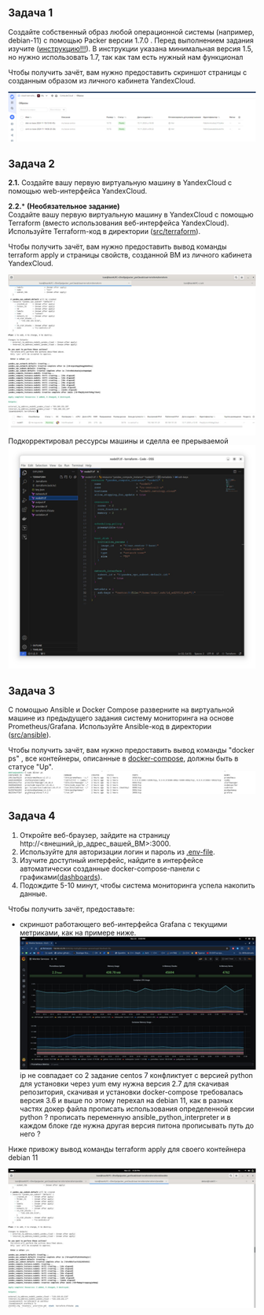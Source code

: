 ## Задача 1
Создайте собственный образ любой операционной системы (например, debian-11) с помощью Packer версии 1.7.0 . Перед выполнением задания изучите ([инструкцию!!!](https://cloud.yandex.ru/docs/tutorials/infrastructure-management/packer-quickstart)). В инструкции указана минимальная версия 1.5, но нужно использовать 1.7, так как там есть нужный нам функционал



Чтобы получить зачёт, вам нужно предоставить скриншот страницы с созданным образом из личного кабинета YandexCloud.

![Task_2_4_1](img/1.jpg)



## Задача 2

**2.1.** Создайте вашу первую виртуальную машину в YandexCloud с помощью web-интерфейса YandexCloud.        

**2.2.*** **(Необязательное задание)**      
Создайте вашу первую виртуальную машину в YandexCloud с помощью Terraform (вместо использования веб-интерфейса YandexCloud).
Используйте Terraform-код в директории ([src/terraform](https://github.com/netology-group/virt-homeworks/tree/virt-11/05-virt-04-docker-compose/src/terraform)).

Чтобы получить зачёт, вам нужно предоставить вывод команды terraform apply и страницы свойств, созданной ВМ из личного кабинета YandexCloud.


![Task_2_4_2_1](img/2_1.jpg)
![Task_2_4_2_2](img/2_2.jpg)
Подкорректировал рессурсы машины и сделла ее прерываемой
![Task_2_4_2_3](img/2_3.jpg)


## Задача 3

С помощью Ansible и Docker Compose разверните на виртуальной машине из предыдущего задания систему мониторинга на основе Prometheus/Grafana.
Используйте Ansible-код в директории ([src/ansible](https://github.com/netology-group/virt-homeworks/tree/virt-11/05-virt-04-docker-compose/src/ansible)).

Чтобы получить зачёт, вам нужно предоставить вывод команды "docker ps" , все контейнеры, описанные в [docker-compose](https://github.com/netology-group/virt-homeworks/blob/virt-11/05-virt-04-docker-compose/src/ansible/stack/docker-compose.yaml),  должны быть в статусе "Up".
![Task_2_4_3](img/3.jpg)
## Задача 4

1. Откройте веб-браузер, зайдите на страницу http://<внешний_ip_адрес_вашей_ВМ>:3000.
2. Используйте для авторизации логин и пароль из [.env-file](https://github.com/netology-group/virt-homeworks/blob/virt-11/05-virt-04-docker-compose/src/ansible/stack/.env).
3. Изучите доступный интерфейс, найдите в интерфейсе автоматически созданные docker-compose-панели с графиками([dashboards](https://grafana.com/docs/grafana/latest/dashboards/use-dashboards/)).
4. Подождите 5-10 минут, чтобы система мониторинга успела накопить данные.

Чтобы получить зачёт, предоставьте: 

- скриншот работающего веб-интерфейса Grafana с текущими метриками, как на примере ниже.
![Task_2_4_4](img/4.jpg)
ip не совпадает со 2 задание centos 7 конфликтует с версией python для установки через yum ему нужна версия 2.7 для скачивая репозитория, скачивая и установки docker-compose  требовалась версия 3.6 и выше по этому перехал на debian 11, как в разных частях докер файла прописать использования определенной версии python ? прописать переменную ansible_python_interpreter  и в каждом блоке где нужна другая версия питона прописывать путь до него ?

Ниже привожу вывод команды terraform apply для своего контейнера debian 11

![Task_2_4_4_1](img/4.1.jpg)

